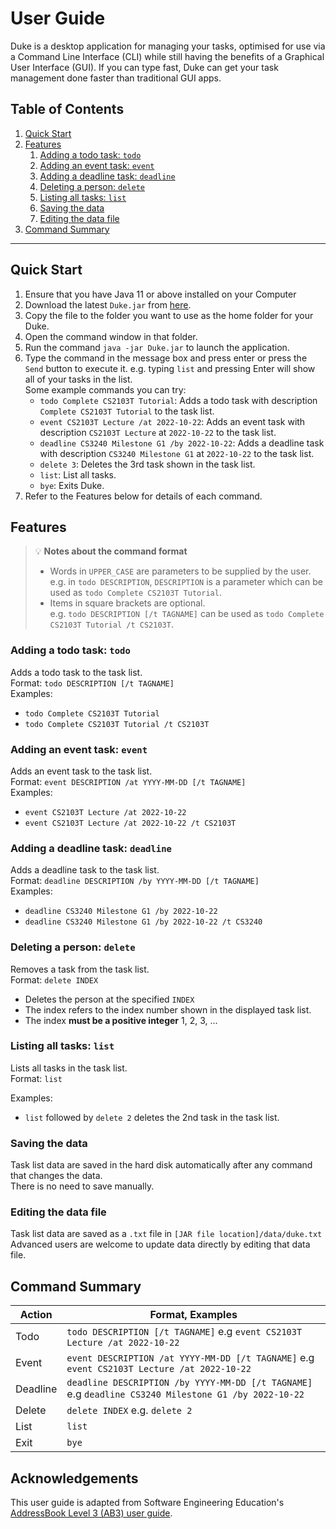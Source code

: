 # User Guide
Duke is a desktop application for managing your tasks, optimised for use via a Command Line Interface (CLI) while still 
having the benefits of a Graphical User Interface (GUI). If you can type fast, Duke can get your task management done 
faster than traditional GUI apps.

## Table of Contents
1. [Quick Start](#quick-start)
2. [Features](#features)
   1. [Adding a todo task: `todo`](#adding-a-todo-task-todo)
   2. [Adding an event task: `event`](#adding-an-event-task-event)
   3. [Adding a deadline task: `deadline`](#adding-a-deadline-task-deadline)
   4. [Deleting a person: `delete`](#deleting-a-person-delete)
   5. [Listing all tasks: `list`](#listing-all-tasks-list)
   6. [Saving the data](#saving-the-data)
   7. [Editing the data file](#editing-the-data-file)
3. [Command Summary](#command-summary)

---

## Quick Start
1. Ensure that you have Java 11 or above installed on your Computer
2. Download the latest `Duke.jar` from [here](https://github.com/sbhbenjamin/ip/releases/tag/A-Jar).
3. Copy the file to the folder you want to use as the home folder for your Duke.
4. Open the command window in that folder.
5. Run the command `java -jar Duke.jar` to launch the application.
6. Type the command in the message box and press enter or press the `Send` button to execute it. e.g. typing `list` and pressing Enter will show all of your tasks in the list.   
   Some example commands you can try:
    - `todo Complete CS2103T Tutorial`: Adds a todo task with description `Complete CS2103T Tutorial` to the task list.
    - `event CS2103T Lecture /at 2022-10-22`: Adds an event task with description `CS2103T Lecture` at `2022-10-22` to the task list.
    - `deadline CS3240 Milestone G1 /by 2022-10-22`: Adds a deadline task with description `CS3240 Milestone G1` at `2022-10-22` to the task list.
    - `delete 3`: Deletes the 3rd task shown in the task list.
    - `list`: List all tasks.
    - `bye`: Exits Duke.
7. Refer to the Features below for details of each command.

## Features
>  💡 **Notes about the command format**
> - Words in `UPPER_CASE` are parameters to be supplied by the user.  
>   e.g. in `todo DESCRIPTION`, `DESCRIPTION` is a parameter which can be used as `todo Complete CS2103T Tutorial`.
> - Items in square brackets are optional.  
>   e.g. `todo DESCRIPTION [/t TAGNAME]` can be used as `todo Complete CS2103T Tutorial /t CS2103T`.

### Adding a todo task: `todo`
Adds a todo task to the task list.  
Format: `todo DESCRIPTION [/t TAGNAME]`    
Examples:
- `todo Complete CS2103T Tutorial`
- `todo Complete CS2103T Tutorial /t CS2103T`

### Adding an event task: `event`
Adds an event task to the task list.  
Format: `event DESCRIPTION /at YYYY-MM-DD [/t TAGNAME]`  
Examples:
- `event CS2103T Lecture /at 2022-10-22`
- `event CS2103T Lecture /at 2022-10-22 /t CS2103T`

### Adding a deadline task: `deadline`
Adds a deadline task to the task list.  
Format: `deadline DESCRIPTION /by YYYY-MM-DD [/t TAGNAME]`  
Examples:
- `deadline CS3240 Milestone G1 /by 2022-10-22`
- `deadline CS3240 Milestone G1 /by 2022-10-22 /t CS3240`

### Deleting a person: `delete`
Removes a task from the task list.  
Format: `delete INDEX`
- Deletes the person at the specified `INDEX`
- The index refers to the index number shown in the displayed task list.
- The index **must be a positive integer** 1, 2, 3, ...

### Listing all tasks: `list`
Lists all tasks in the task list.    
Format: `list`

Examples:
- `list` followed by `delete 2` deletes the 2nd task in the task list.

### Saving the data
Task list data are saved in the hard disk automatically after any command that changes the data.  
There is no need to save manually.

### Editing the data file
Task list data are saved as a `.txt` file in `[JAR file location]/data/duke.txt`  
Advanced users are welcome to update data directly by editing that data file.

## Command Summary
| Action   | Format, Examples                                                                                       |
|----------|--------------------------------------------------------------------------------------------------------|
| Todo     | `todo DESCRIPTION [/t TAGNAME]`   e.g `event CS2103T Lecture /at 2022-10-22`                           |
| Event    | `event DESCRIPTION /at YYYY-MM-DD [/t TAGNAME]`   e.g `event CS2103T Lecture /at 2022-10-22`           |
| Deadline | `deadline DESCRIPTION /by YYYY-MM-DD [/t TAGNAME]`   e.g `deadline CS3240 Milestone G1 /by 2022-10-22` |
| Delete   | `delete INDEX` e.g. `delete 2`                                                                         |
| List     | `list`                                                                                                 |
| Exit     | `bye`                                                                                                  |

## Acknowledgements
This user guide is adapted from Software Engineering Education's [AddressBook Level 3 (AB3) user guide](https://se-education.org/addressbook-level3/UserGuide.html#command-summary).


